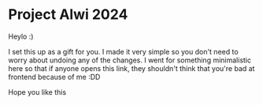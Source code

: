 # Project Alwi 2024

Heylo :)

I set this up as a gift for you. I made it very simple so you don't need to worry about undoing any of the changes.
I went for something minimalistic here so that if anyone opens this link, they shouldn't think that you're bad at frontend
because of me :DD

Hope you like this